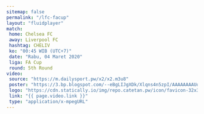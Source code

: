 ```yaml
---
sitemap: false
permalink: "/lfc-facup"
layout: "fluidplayer"
match:
 home: Chelsea FC
 away: Liverpool FC
 hashtag: CHELIV
 ko: "00:45 WIB (UTC+7)"
 date: "Rabu, 04 Maret 2020"
 liga: FA Cup
 round: 5th Round
video:
 source: "https://m.dailysport.pw/x2/x2.m3u8"
 poster: "https://3.bp.blogspot.com/--eBgLIJgXDk/Xlqns4n5zpI/AAAAAAAAUq0/kLxtSMzCjHEhn-NYCsMAyqKapOFAGUwUACLcBGAsYHQ/s1600/WATLIV"
 logo: "https://cdn.statically.io/img/repo.catetan.pw/icon/favicon-32x32.png"
 link: "{{ page.video.link }}"
 type: "application/x-mpegURL"
---
```

